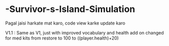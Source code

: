 # -Survivor-s-Island-Simulation

Pagal jaisi harkate mat karo, code view karke update karo 

V1.1 : Same as V1, just with improved vocabulary and health add on changed for med kits from restore to 100 to ((player.health)+20)
